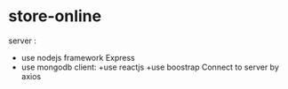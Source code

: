 # store-online
server : 
  + use nodejs framework Express
  + use mongodb 
client:
  +use reactjs
  +use boostrap
Connect to server by axios
